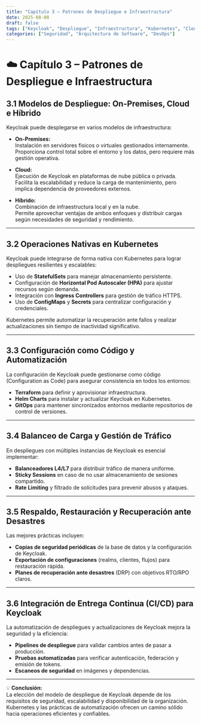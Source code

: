 ```yaml
---
title: "Capítulo 3 – Patrones de Despliegue e Infraestructura"
date: 2025-08-08
draft: false
tags: ["Keycloak", "Despliegue", "Infraestructura", "Kubernetes", "Cloud", "DevOps"]
categories: ["Seguridad", "Arquitectura de Software", "DevOps"]
---
```


# ☁️ Capítulo 3 – Patrones de Despliegue e Infraestructura

## 3.1 Modelos de Despliegue: On-Premises, Cloud e Híbrido

Keycloak puede desplegarse en varios modelos de infraestructura:

- **On-Premises:**  
  Instalación en servidores físicos o virtuales gestionados internamente.  
  Proporciona control total sobre el entorno y los datos, pero requiere más gestión operativa.

- **Cloud:**  
  Ejecución de Keycloak en plataformas de nube pública o privada.  
  Facilita la escalabilidad y reduce la carga de mantenimiento, pero implica dependencia de proveedores externos.

- **Híbrido:**  
  Combinación de infraestructura local y en la nube.  
  Permite aprovechar ventajas de ambos enfoques y distribuir cargas según necesidades de seguridad y rendimiento.

---

## 3.2 Operaciones Nativas en Kubernetes

Keycloak puede integrarse de forma nativa con Kubernetes para lograr despliegues resilientes y escalables:

- Uso de **StatefulSets** para manejar almacenamiento persistente.  
- Configuración de **Horizontal Pod Autoscaler (HPA)** para ajustar recursos según demanda.  
- Integración con **Ingress Controllers** para gestión de tráfico HTTPS.  
- Uso de **ConfigMaps** y **Secrets** para centralizar configuración y credenciales.

Kubernetes permite automatizar la recuperación ante fallos y realizar actualizaciones sin tiempo de inactividad significativo.

---

## 3.3 Configuración como Código y Automatización

La configuración de Keycloak puede gestionarse como código (Configuration as Code) para asegurar consistencia en todos los entornos:

- **Terraform** para definir y aprovisionar infraestructura.  
- **Helm Charts** para instalar y actualizar Keycloak en Kubernetes.  
- **GitOps** para mantener sincronizados entornos mediante repositorios de control de versiones.

---

## 3.4 Balanceo de Carga y Gestión de Tráfico

En despliegues con múltiples instancias de Keycloak es esencial implementar:

- **Balanceadores L4/L7** para distribuir tráfico de manera uniforme.  
- **Sticky Sessions** en caso de no usar almacenamiento de sesiones compartido.  
- **Rate Limiting** y filtrado de solicitudes para prevenir abusos y ataques.

---

## 3.5 Respaldo, Restauración y Recuperación ante Desastres

Las mejores prácticas incluyen:

- **Copias de seguridad periódicas** de la base de datos y la configuración de Keycloak.  
- **Exportación de configuraciones** (realms, clientes, flujos) para restauración rápida.  
- **Planes de recuperación ante desastres** (DRP) con objetivos RTO/RPO claros.

---

## 3.6 Integración de Entrega Continua (CI/CD) para Keycloak

La automatización de despliegues y actualizaciones de Keycloak mejora la seguridad y la eficiencia:

- **Pipelines de despliegue** para validar cambios antes de pasar a producción.  
- **Pruebas automatizadas** para verificar autenticación, federación y emisión de tokens.  
- **Escaneos de seguridad** en imágenes y dependencias.

---

💡 **Conclusión:**  
La elección del modelo de despliegue de Keycloak depende de los requisitos de seguridad, escalabilidad y disponibilidad de la organización. Kubernetes y las prácticas de automatización ofrecen un camino sólido hacia operaciones eficientes y confiables.

